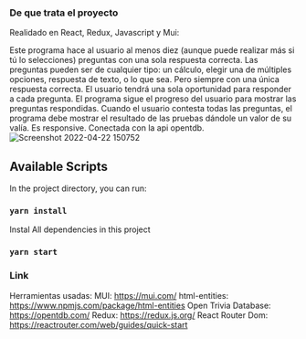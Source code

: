 ### De que trata el proyecto
Realidado en React, Redux, Javascript y Mui:

Este programa hace al usuario al menos diez (aunque puede realizar más si tú lo selecciones) preguntas con una sola respuesta correcta.
Las preguntas pueden ser de cualquier tipo: un cálculo, elegir una de múltiples opciones, respuesta de texto, o lo que sea. Pero siempre con una única respuesta correcta.
El usuario tendrá una sola oportunidad para responder a cada pregunta.
El programa sigue el progreso del usuario para mostrar las preguntas respondidas.
Cuando el usuario contesta todas las preguntas, el programa debe mostrar el resultado de las pruebas dándole un valor de su valía.
Es responsive.
Conectada con la api opentdb.
![Screenshot 2022-04-22 150752](https://user-images.githubusercontent.com/32551746/164720385-83b1b995-4892-4040-889e-5b39a43386bb.png)

## Available Scripts

In the project directory, you can run:

### `yarn install`

Instal All dependencies in this project

### `yarn start`

### Link
Herramientas usadas: 
MUI: https://mui.com/
html-entities: https://www.npmjs.com/package/html-entities
Open Trivia Database: https://opentdb.com/
Redux: https://redux.js.org/
React Router Dom: https://reactrouter.com/web/guides/quick-start

